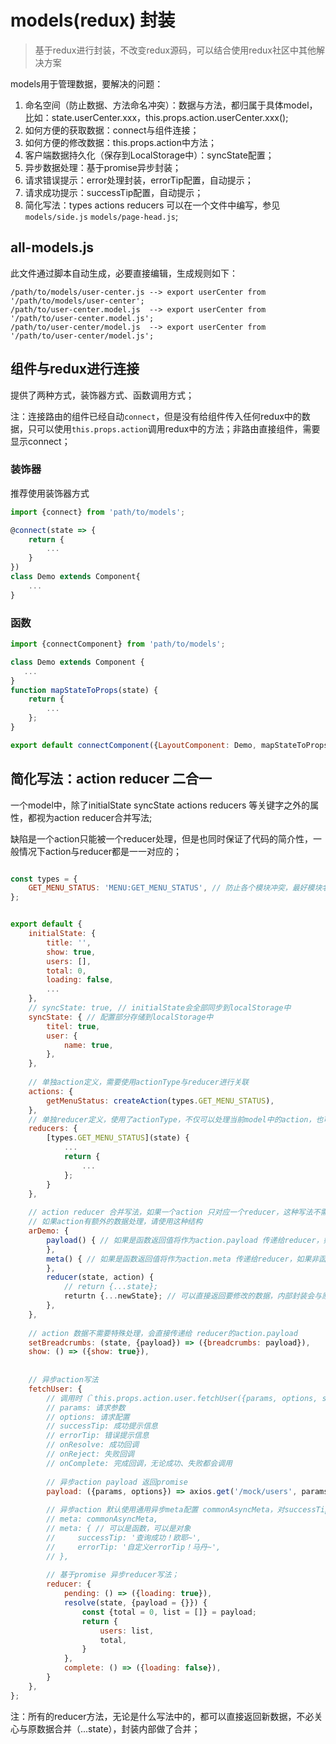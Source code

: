 # models(redux) 封装
> 基于redux进行封装，不改变redux源码，可以结合使用redux社区中其他解决方案

models用于管理数据，要解决的问题：

1. 命名空间（防止数据、方法命名冲突）：数据与方法，都归属于具体model，比如：state.userCenter.xxx，this.props.action.userCenter.xxx();
1. 如何方便的获取数据：connect与组件连接；
1. 如何方便的修改数据：this.props.action中方法；
1. 客户端数据持久化（保存到LocalStorage中）：syncState配置；
1. 异步数据处理：基于promise异步封装；
1. 请求错误提示：error处理封装，errorTip配置，自动提示；
1. 请求成功提示：successTip配置，自动提示；
1. 简化写法：types actions reducers 可以在一个文件中编写，参见`models/side.js` `models/page-head.js`;

## all-models.js
此文件通过脚本自动生成，必要直接编辑，生成规则如下：

```
/path/to/models/user-center.js --> export userCenter from '/path/to/models/user-center';
/path/to/user-center.model.js  --> export userCenter from '/path/to/user-center.model.js';
/path/to/user-center/model.js  --> export userCenter from '/path/to/user-center/model.js';
```

## 组件与redux进行连接
提供了两种方式，装饰器方式、函数调用方式；

注：连接路由的组件已经自动`connect`，但是没有给组件传入任何redux中的数据，只可以使用`this.props.action`调用redux中的方法；非路由直接组件，需要显示connect；

### 装饰器
推荐使用装饰器方式

```jsx harmony
import {connect} from 'path/to/models';

@connect(state => {
    return {
        ...
    }
})
class Demo extends Component{
    ...
}
```

### 函数
```jsx harmony
import {connectComponent} from 'path/to/models';

class Demo extends Component {
   ... 
}
function mapStateToProps(state) {
    return {
        ...
    };
}

export default connectComponent({LayoutComponent: Demo, mapStateToProps});
```

## 简化写法：action reducer 二合一
一个model中，除了initialState syncState actions reducers 等关键字之外的属性，都视为action reducer合并写法;

缺陷是一个action只能被一个reducer处理，但是也同时保证了代码的简介性，一般情况下action与reducer都是一一对应的；

```js

const types = {
    GET_MENU_STATUS: 'MENU:GET_MENU_STATUS', // 防止各个模块冲突，最好模块名开头
};


export default {
    initialState: {
        title: '',
        show: true,
        users: [], 
        total: 0,
        loading: false,
        ...
    },
    // syncState: true, // initialState会全部同步到localStorage中
    syncState: { // 配置部分存储到localStorage中
        titel: true,
        user: {
            name: true,
        },
    },
    
    // 单独action定义，需要使用actionType与reducer进行关联
    actions: {
        getMenuStatus: createAction(types.GET_MENU_STATUS),
    },
    // 单独reducer定义，使用了actionType，不仅可以处理当前model中的action，也可以处理其他任意action（只要actionType能对应）
    reducers: {
        [types.GET_MENU_STATUS](state) {
            ...
            return {
                ...
            };
        }
    },
    
    // action reducer 合并写法，如果一个action 只对应一个reducer，这种写法不需要指定actionType，可以有效简化代码；
    // 如果action有额外的数据处理，请使用这种结构
    arDemo: {
        payload() { // 如果是函数返回值将作为action.payload 传递给reducer，如果非函数，直接将payload的值，作为action.payload;
        },
        meta() { // 如果是函数返回值将作为action.meta 传递给reducer，如果非函数，直接将meta的值，作为action.meta;
        },
        reducer(state, action) {
            // return {...state};
            returtn {...newState}; // 可以直接返回要修改的数据，内部封装会与原state合并`{...state, ...newState}`;
        },
    },
    
    // action 数据不需要特殊处理，会直接传递给 reducer的action.payload
    setBreadcrumbs: (state, {payload}) => ({breadcrumbs: payload}),
    show: () => ({show: true}),
    
    
    // 异步action写法
    fetchUser: {
        // 调用时（`this.props.action.user.fetchUser({params, options, successTip, errorTip, onResolve, onReject, onComplete})`）参数约定为一个对象，对象各个属性说明如下:
        // params: 请求参数
        // options: 请求配置
        // successTip: 成功提示信息
        // errorTip: 错误提示信息
        // onResolve: 成功回调
        // onReject: 失败回调
        // onComplete: 完成回调，无论成功、失败都会调用
        
        // 异步action payload 返回promise     
        payload: ({params, options}) => axios.get('/mock/users', params, options),
        
        // 异步action 默认使用通用异步meta配置 commonAsyncMeta，对successTip errorTip onResolve onReject onComplete 进行了合理的默认值处理，需要action以对象形式传参调用
        // meta: commonAsyncMeta, 
        // meta: { // 可以是函数，可以是对象
        //     successTip: '查询成功！欧耶~',
        //     errorTip: '自定义errorTip！马丹~',
        // },
        
        // 基于promise 异步reducer写法；
        reducer: {
            pending: () => ({loading: true}),
            resolve(state, {payload = {}}) {
                const {total = 0, list = []} = payload;
                return {
                    users: list,
                    total,
                }
            },
            complete: () => ({loading: false}),
        }
    },
};

```
注：所有的reducer方法，无论是什么写法中的，都可以直接返回新数据，不必关心与原数据合并（...state），封装内部做了合并；
